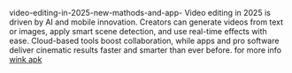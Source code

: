 video-editing-in-2025-new-mathods-and-app-
Video editing in 2025 is driven by AI and mobile innovation. Creators can generate videos from text or images, apply smart scene detection, and use real-time effects with ease. Cloud-based tools boost collaboration, while apps and pro software deliver cinematic results faster and smarter than ever before.
for more info <a href="https://apkwink.pro/" target="_blank" rel="noopener noreferrer">wink apk</a>
